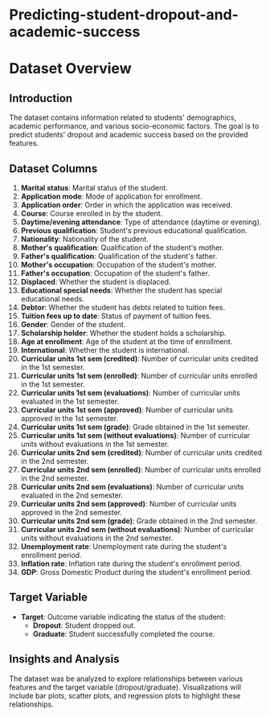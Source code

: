 # Predicting-student-dropout-and-academic-success

# Dataset Overview

## Introduction
The dataset contains information related to students' demographics, academic performance, and various socio-economic factors. The goal is to predict students' dropout and academic success based on the provided features.

## Dataset Columns
1. **Marital status**: Marital status of the student.
2. **Application mode**: Mode of application for enrollment.
3. **Application order**: Order in which the application was received.
4. **Course**: Course enrolled in by the student.
5. **Daytime/evening attendance**: Type of attendance (daytime or evening).
6. **Previous qualification**: Student's previous educational qualification.
7. **Nationality**: Nationality of the student.
8. **Mother's qualification**: Qualification of the student's mother.
9. **Father's qualification**: Qualification of the student's father.
10. **Mother's occupation**: Occupation of the student's mother.
11. **Father's occupation**: Occupation of the student's father.
12. **Displaced**: Whether the student is displaced.
13. **Educational special needs**: Whether the student has special educational needs.
14. **Debtor**: Whether the student has debts related to tuition fees.
15. **Tuition fees up to date**: Status of payment of tuition fees.
16. **Gender**: Gender of the student.
17. **Scholarship holder**: Whether the student holds a scholarship.
18. **Age at enrollment**: Age of the student at the time of enrollment.
19. **International**: Whether the student is international.
20. **Curricular units 1st sem (credited)**: Number of curricular units credited in the 1st semester.
21. **Curricular units 1st sem (enrolled)**: Number of curricular units enrolled in the 1st semester.
22. **Curricular units 1st sem (evaluations)**: Number of curricular units evaluated in the 1st semester.
23. **Curricular units 1st sem (approved)**: Number of curricular units approved in the 1st semester.
24. **Curricular units 1st sem (grade)**: Grade obtained in the 1st semester.
25. **Curricular units 1st sem (without evaluations)**: Number of curricular units without evaluations in the 1st semester.
26. **Curricular units 2nd sem (credited)**: Number of curricular units credited in the 2nd semester.
27. **Curricular units 2nd sem (enrolled)**: Number of curricular units enrolled in the 2nd semester.
28. **Curricular units 2nd sem (evaluations)**: Number of curricular units evaluated in the 2nd semester.
29. **Curricular units 2nd sem (approved)**: Number of curricular units approved in the 2nd semester.
30. **Curricular units 2nd sem (grade)**: Grade obtained in the 2nd semester.
31. **Curricular units 2nd sem (without evaluations)**: Number of curricular units without evaluations in the 2nd semester.
32. **Unemployment rate**: Unemployment rate during the student's enrollment period.
33. **Inflation rate**: Inflation rate during the student's enrollment period.
34. **GDP**: Gross Domestic Product during the student's enrollment period.

## Target Variable
- **Target**: Outcome variable indicating the status of the student:
  - **Dropout**: Student dropped out.
  - **Graduate**: Student successfully completed the course.

## Insights and Analysis
The dataset was be analyzed to explore relationships between various features and the target variable (dropout/graduate). Visualizations will include bar plots, scatter plots, and regression plots to highlight these relationships.
